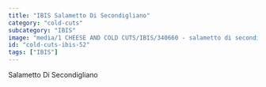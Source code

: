 ```yaml
---
title: "IBIS Salametto Di Secondigliano"
category: "cold-cuts"
subcategory: "IBIS"
image: "media/1 CHEESE AND COLD CUTS/IBIS/340660 - salametto di secondigliano.jpg"
id: "cold-cuts-ibis-52"
tags: ["IBIS"]
---
```


Salametto Di Secondigliano
